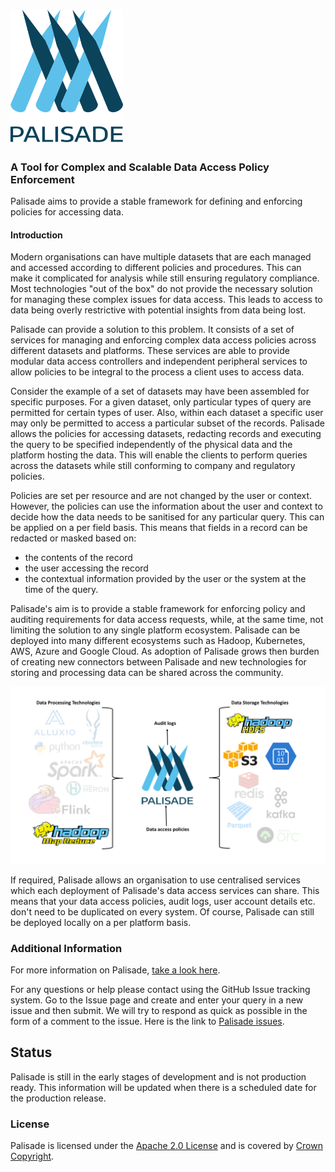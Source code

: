 
<!---
Copyright 2020 Crown Copyright

Licensed under the Apache License, Version 2.0 (the "License");
you may not use this file except in compliance with the License.
You may obtain a copy of the License at

  http://www.apache.org/licenses/LICENSE-2.0

Unless required by applicable law or agreed to in writing, software
distributed under the License is distributed on an "AS IS" BASIS,
WITHOUT WARRANTIES OR CONDITIONS OF ANY KIND, either express or implied.
See the License for the specific language governing permissions and
limitations under the License.
--->

# <img src="logos/logo.svg" width="180">
### A Tool for Complex and Scalable Data Access Policy Enforcement

Palisade aims to provide a stable framework for defining and enforcing policies for accessing data.


#### Introduction
Modern organisations can have multiple datasets that are each managed and accessed according to different policies and procedures. This can make it complicated for analysis while still ensuring regulatory compliance.  Most technologies "out of the box" do not provide the necessary solution for managing these complex issues for data access. This leads to access to data being overly restrictive with potential insights from data being lost.   

Palisade can provide a solution to this problem.  It consists of a set of services for managing and enforcing complex data access policies across different datasets and platforms.  These services are able to provide modular data access controllers and independent peripheral services to allow policies to be integral to the process a client uses to access data.  

Consider the example of a set of datasets may have been assembled for specific purposes.   For a given dataset, only particular types of query are permitted for certain types of user.  Also, within each dataset a specific user may only be permitted to access a particular subset of the records. Palisade allows the policies for accessing datasets, redacting records and executing the query to be specified independently of the physical data and the platform hosting the data.  This will enable the clients to perform queries across the datasets while still conforming to company and regulatory policies.  

Policies are set per resource and are not changed by the user or context.  However, the policies can use the information about the user and context to decide how the data needs to be sanitised for any particular query.  This can be applied on a per field basis. This means that fields in a record can be redacted or masked based on: 
* the contents of the record
* the user accessing the record 
* the contextual information provided by the user or the system at the time of the query.



Palisade's aim is to provide a stable framework for enforcing policy and auditing requirements for data access requests, while, at the same time, not limiting the solution to any single platform ecosystem. Palisade can be deployed into many different ecosystems such as Hadoop, Kubernetes, AWS, Azure and Google Cloud. As adoption of Palisade grows then burden of creating new connectors between Palisade and new technologies for storing and processing data can be shared across the community.


![Palisade Overview](img/Palisade_overview.png)


If required, Palisade allows an organisation to use centralised services which each deployment of Palisade's data access services can share. This means that your data access policies, audit logs, user account details etc. don't need to be duplicated on every system. Of course, Palisade can still be deployed locally on a per platform basis.


### Additional Information 
For more information on Palisade, [take a look here](https://gchq.github.io/Palisade/doc/developer_guide.html).


For any questions or help please contact using the GitHub Issue tracking system.  Go to the Issue page and create and enter your query in a new issue and then submit.  We will try to respond as quick as possible in the form of a comment to the issue.  Here is the link to [Palisade issues](https://www.github.com/gchq/Palisade/issues).

## Status
Palisade is still in the early stages of development and is not production ready.  This information will be updated when there is a scheduled date for the production release.

### License
Palisade is licensed under the [Apache 2.0 License](https://www.apache.org/licenses/LICENSE-2.0) and is covered by [Crown Copyright](https://www.nationalarchives.gov.uk/information-management/re-using-public-sector-information/copyright-and-re-use/crown-copyright/).
